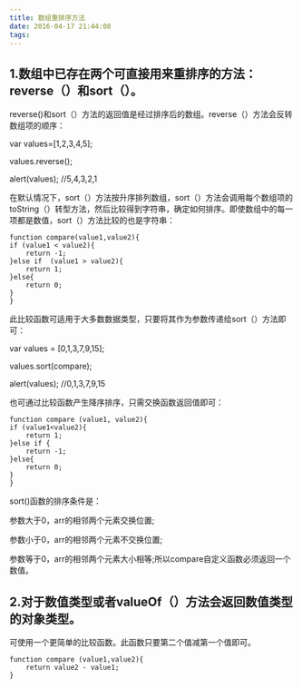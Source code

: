 ```yaml
---
title: 数组重排序方法
date: 2016-04-17 21:44:08
tags:
---
```

## 1.数组中已存在两个可直接用来重排序的方法：reverse（）和sort（）。
reverse()和sort（）方法的返回值是经过排序后的数组。reverse（）方法会反转数组项的顺序：

var values=[1,2,3,4,5];

values.reverse();

alert(values);        //5,4,3,2,1

在默认情况下，sort（）方法按升序排列数组，sort（）方法会调用每个数组项的toString（）转型方法，然后比较得到字符串，确定如何排序。即使数组中的每一项都是数值，sort（）方法比较的也是字符串：

	function compare(value1,value2){
    if (value1 < value2){
        return -1;
    }else if  (value1 > value2){
        return 1;
    }else{
        return 0;
    }
	}
此比较函数可适用于大多数数据类型，只要将其作为参数传递给sort（）方法即可：

var values =  [0,1,3,7,9,15];

values.sort(compare);

alert(values);    //0,1,3,7,9,15

也可通过比较函数产生降序排序，只需交换函数返回值即可：

	function compare (value1, value2){
    if (value1<value2){
        return 1;
    }else if {
        return -1;
    }else{
        return 0;
    }
	}
sort()函数的排序条件是：

参数大于0，arr的相邻两个元素交换位置;

参数小于0，arr的相邻两个元素不交换位置;

参数等于0，arr的相邻两个元素大小相等;所以compare自定义函数必须返回一个数值。

## 2.对于数值类型或者valueOf（）方法会返回数值类型的对象类型。
可使用一个更简单的比较函数。此函数只要第二个值减第一个值即可。

	function compare (value1,value2){
    	return value2 - value1;
	}